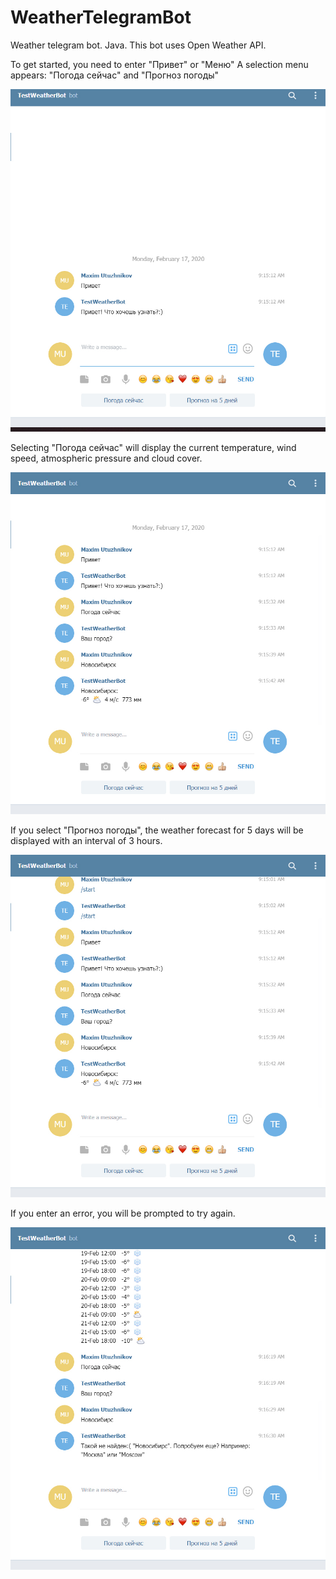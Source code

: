 # WeatherTelegramBot
Weather telegram bot. Java. This bot uses Open Weather API.

To get started, you need to enter "Привет" or "Меню"
A selection menu appears: "Погода сейчас" and "Прогноз погоды"

![Image alt](https://github.com/UtMaximUr/WeatherTelegramBot/blob/master/1.jpg)

Selecting "Погода сейчас" will display the current temperature, wind speed, atmospheric pressure and cloud cover.

![Image alt](https://github.com/UtMaximUr/WeatherTelegramBot/blob/master/2.jpg)

If you select "Прогноз погоды", the weather forecast for 5 days will be displayed with an interval of 3 hours.

![Image alt](https://github.com/UtMaximUr/WeatherTelegramBot/blob/master/3.jpg)

If you enter an error, you will be prompted to try again.

![Image alt](https://github.com/UtMaximUr/WeatherTelegramBot/blob/master/4.jpg)
